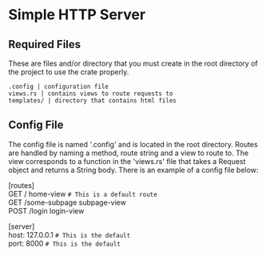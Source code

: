 # Simple HTTP Server

## Required Files
These are files and/or directory that you must create in the root directory of the project to use the crate properly.

```
.config | configuration file
views.rs | contains views to route requests to
templates/ | directory that contains html files
```

## Config File
The config file is named '.config' and is located in the root directory. Routes are handled by naming a method, route string and a view to route to. The view corresponds to a function in the 'views.rs' file that takes a Request object and returns a String body. There is an example of a config file below:

[routes]<br>
GET / home-view `# This is a default route`<br>
GET /some-subpage subpage-view<br>
POST /login login-view

[server]<br>
host: 127.0.0.1 `# This is the default`<br>
port: 8000 `# This is the default`
